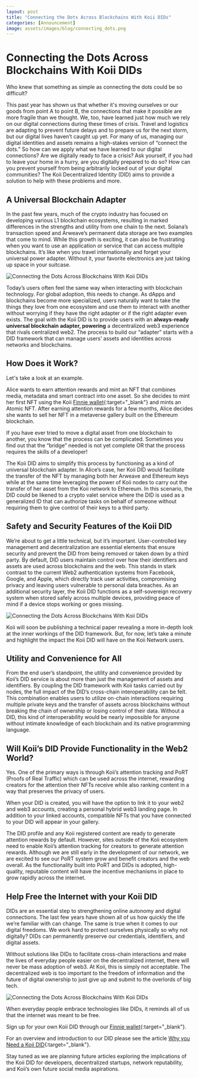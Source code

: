 ```yaml
---
layout: post
title: "Connecting the Dots Across Blockchains With Koii DIDs"
categories: [Announcement]
image: assets/images/blog/connecting_dots.png
---
```


# Connecting the Dots Across Blockchains With Koii DIDs

Who knew that something as simple as connecting the dots could be so difficult?

This past year has shown us that whether it's moving ourselves or our goods from point A to point B, the connections that make it possible are more fragile than we thought. We, too, have learned just how much we rely on our digital connections during these times of crisis. Travel and logistics are adapting to prevent future delays and to prepare us for the next storm, but our digital lives haven’t caught up yet. For many of us, managing our digital identities and assets remains a high-stakes version of “connect the dots.” So how can we apply what we have learned to our digital connections? Are we digitally ready to face a crisis? Ask yourself, if you had to leave your home in a hurry, are you digitally prepared to do so? How can you prevent yourself from being arbitrarily locked out of your digital communities? The Koii Decentralized Identity (DID) aims to provide a solution to help with these problems and more.

## A Universal Blockchain Adapter

In the past few years, much of the crypto industry has focused on developing various L1 blockchain ecosystems, resulting in marked differences in the strengths and utility from one chain to the next. Solana’s transaction speed and Arweave’s permanent data storage are two examples that come to mind. While this growth is exciting, it can also be frustrating when you want to use an application or service that can access multiple blockchains. It’s like when you travel internationally and forget your universal power adapter. Without it, your favorite electronics are just taking up space in your suitcase.

![Connecting the Dots Across Blockchains With Koii DIDs](assets/images/blog/koii-port.png)

Today’s users often feel the same way when interacting with blockchain technology. For global adoption, this needs to change. As dApps and blockchains become more specialized, users naturally want to take the things they love from one ecosystem and use them to interact with another without worrying if they have the right adapter or if the right adapter even exists. The goal with the Koii DID is to provide users with an **always-ready universal blockchain adapter, powering** a decentralized web3 experience that rivals centralized web2. The process to build our “adapter” starts with a DID framework that can manage users’ assets and identities across networks and blockchains.

## How Does it Work?

Let's take a look at an example.

Alice wants to earn attention rewards and mint an NFT that combines media, metadata and smart contract into one asset. So she decides to mint her first NFT using the Koii [Finnie wallet](https://koii.me/FinnieDCI){:target="\_blank"} and mints an Atomic NFT. After earning attention rewards for a few months, Alice decides she wants to sell her NFT in a metaverse gallery built on the Ethereum blockchain.

If you have ever tried to move a digital asset from one blockchain to another, you know that the process can be complicated. Sometimes you find out that the “bridge” needed is not yet complete OR that the process requires the skills of a developer!

The Koii DID aims to simplify this process by functioning as a kind of universal blockchain adapter. In Alice’s case, her Koii DID would facilitate the transfer of the NFT by managing both her Arweave and Ethereum keys while at the same time leveraging the power of Koii nodes to carry out the transfer of her asset from the Koii network to Ethereum. In this scenario, the DID could be likened to a crypto valet service where the DID is used as a generalized ID that can authorize tasks on behalf of someone without requiring them to give control of their keys to a third party.

## Safety and Security Features of the Koii DID

We’re about to get a little technical, but it’s important. User-controlled key management and decentralization are essential elements that ensure security and prevent the DID from being removed or taken down by a third party. By default, DID users maintain control over how their identifiers and assets are used across blockchains and the web. This stands in stark contrast to the current Web2 authentication systems from Facebook, Google, and Apple, which directly track user activities, compromising privacy and leaving users vulnerable to personal data breaches. As an additional security layer, the Koii DID functions as a self-sovereign recovery system when stored safely across multiple devices, providing peace of mind if a device stops working or goes missing.

![Connecting the Dots Across Blockchains With Koii DIDs](assets/images/blog/koii-safety.png)

Koii will soon be publishing a technical paper revealing a more in-depth look at the inner workings of the DID framework. But, for now, let’s take a minute and highlight the impact the Koii DID will have on the Koii Network users.

## Utility and Convenience for All

From the end user’s standpoint, the utility and convenience provided by Koii’s DID service is about more than just the management of assets and identifiers. By coupling the DID framework with Koii tasks carried out by nodes, the full impact of the DID’s cross-chain interoperability can be felt. This combination enables users to utilize on-chain interactions requiring multiple private keys and the transfer of assets across blockchains without breaking the chain of ownership or losing control of their data. Without a DID, this kind of interoperability would be nearly impossible for anyone without intimate knowledge of each blockchain and its native programming language.

## Will Koii’s DID Provide Functionality in the Web2 World?

Yes. One of the primary ways is through Koii’s attention tracking and PoRT (Proofs of Real Traffic) which can be used across the internet, rewarding creators for the attention their NFTs receive while also ranking content in a way that preserves the privacy of users.

When your DID is created, you will have the option to link it to your web2 and web3 accounts, creating a personal hybrid web3 landing page. In addition to your linked accounts, compatible NFTs that you have connected to your DID will appear in your gallery.

The DID profile and any Koii registered content are ready to generate attention rewards by default. However, sites outside of the Koii ecosystem need to enable Koii’s attention tracking for creators to generate attention rewards. Although we are still early in the development of our network, we are excited to see our PoRT system grow and benefit creators and the web overall. As the functionality built into PoRT and DIDs is adopted, high-quality, reputable content will have the incentive mechanisms in place to grow rapidly across the internet.

## Help Free the Internet with your Koii DID

DIDs are an essential step to strengthening online autonomy and digital connections. The last few years have shown all of us how quickly the life we’re familiar with can change. The same is true when it comes to our digital freedoms. We work hard to protect ourselves physically so why not digitally? DIDs can permanently preserve our credentials, identifiers, and digital assets.

Without solutions like DIDs to facilitate cross-chain interactions and make the lives of everyday people easier on the decentralized internet, there will never be mass adoption of web3. At Koii, this is simply not acceptable. The decentralized web is too important to the freedom of information and the future of digital ownership to just give up and submit to the overlords of big tech.

![Connecting the Dots Across Blockchains With Koii DIDs](assets/images/blog/koii-help.jpeg)

When everyday people embrace technologies like DIDs, it reminds all of us that the internet was meant to be free.

Sign up for your own Koii DID through our [Finnie wallet](https://koii.me/FinnieDCI){:target="\_blank"}.

For an overview and introduction to our DID please see the article [Why you Need a Koii DID](https://blog.koii.network/Why-you-Need-a-Koii-DID/){:target="\_blank"}.

Stay tuned as we are planning future articles exploring the implications of the Koii DID for developers, decentralized startups, network reputability, and Koii’s own future social media aspirations.
